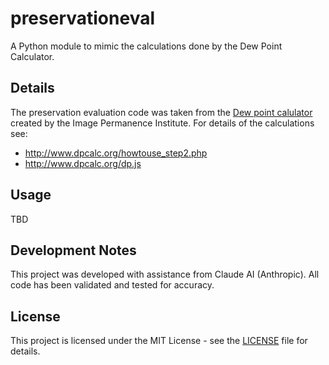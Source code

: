 # preservationeval
A Python module to mimic the calculations done by the Dew Point Calculator.

## Details
The preservation evaluation code was taken from the [Dew point calulator](http://www.dpcalc.org) created by the Image Permanence Institute. For details of the calculations see:
 - http://www.dpcalc.org/howtouse_step2.php
 - http://www.dpcalc.org/dp.js

## Usage
TBD

## Development Notes

This project was developed with assistance from Claude AI (Anthropic). All code has been validated and tested for accuracy.

## License

This project is licensed under the MIT License - see the [LICENSE](LICENSE) file for details.